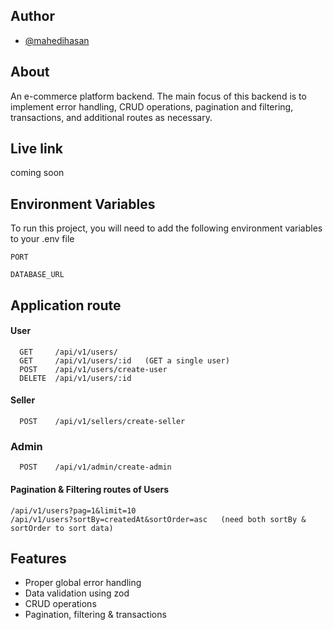 ## Author

- [@mahedihasan](https://github.com/Mehedi-Hasan0)

## About

An e-commerce platform backend. The main focus of this backend is to implement error handling, CRUD operations, pagination and filtering, transactions, and additional routes as necessary.

## Live link

coming soon

## Environment Variables

To run this project, you will need to add the following environment variables to your .env file

`PORT`

`DATABASE_URL`

## Application route

#### User

```
  GET     /api/v1/users/
  GET     /api/v1/users/:id   (GET a single user)
  POST    /api/v1/users/create-user
  DELETE  /api/v1/users/:id
```

#### Seller

```
  POST    /api/v1/sellers/create-seller
```

### Admin

```
  POST    /api/v1/admin/create-admin
```

#### Pagination & Filtering routes of Users

```
/api/v1/users?pag=1&limit=10
/api/v1/users?sortBy=createdAt&sortOrder=asc   (need both sortBy & sortOrder to sort data)
```

## Features

- Proper global error handling
- Data validation using zod
- CRUD operations
- Pagination, filtering & transactions
